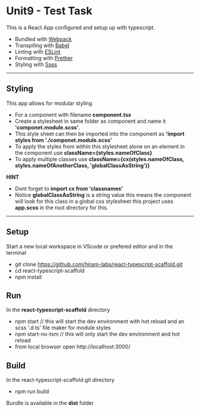 # Unit9 - Test Task

This is a React App configured and setup up with typescript.

- Bundled with [Webpack](https://webpack.js.org)
- Transpiling with [Babel](https://babeljs.io/)
- Linting with [ESLint](https://eslint.org/)
- Formatting with [Prettier](https://prettier.io/)
- Styling with [Sass](https://sass-lang.com)

---

## Styling

This app allows for modular styling

- For a component with filename **component.tsx**
- Create a stylesheet in same folder as component and name it **'componet.module.scss'**.
- This style sheet can then be imported into the component as **'import styles from './componet.module.scss'**
- To apply the styles from within this stylesheet alone on an element in the component use **className={styles.nameOfClass}**
- To apply multiple classes use **className={cx(styles.nameOfClass, styles.nameOfAnotherClass, 'globalClassAsString')}**

**HINT**

- Dont forget to **import cx from 'classnames'**
- Notice **globalClassAsString** is a string value this means the component will look for this class in a global css stylesheet this project uses **app.scss** in the root directory for this.

---

## Setup

Start a new local workspace in VScode or prefered editor and in the terminal

- git clone https://github.com/hiram-labs/react-typescript-scaffold.git
- cd react-typescript-scaffold
- npm install

## Run

In the **react-typescript-scaffold** directory

- npm start // this will start the dev environment with hot reload and an scss '.d.ts' file maker for module styles
- npm start-no-tsm // this will only start the dev environment and hot reload
- from local browser open http://localhost:3000/

## Build

In the react-typescript-scaffold.git directory

- npm run build

Bundle is available in the **dist** folder
